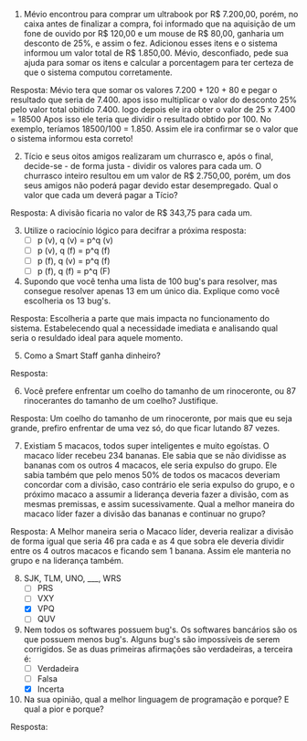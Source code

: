 1. Mévio encontrou para comprar um ultrabook por R$ 7.200,00, porém, no caixa antes de finalizar a compra, foi informado que na aquisição de um fone de ouvido por R$ 120,00 e um mouse de R$ 80,00, ganharia um desconto de 25%, e assim o fez. Adicionou esses itens e o sistema informou um valor total de R$ 1.850,00. Mévio, desconfiado, pede sua ajuda para somar os itens e calcular a porcentagem para ter certeza de que o sistema computou corretamente.

Resposta: Mévio tera que somar os valores 7.200 + 120 + 80 e pegar o resultado que seria de 7.400. apos isso multiplicar o valor do desconto 25% pelo valor total obitido 7.400. logo depois ele ira obter o valor de 25 x 7.400 = 18500
Apos isso ele teria que dividir o resultado obtido por 100. No exemplo, teríamos 18500/100 = 1.850. Assim ele ira confirmar se o valor que o sistema informou esta correto!

2. Tício e seus oitos amigos realizaram um churrasco e, após o final, decide-se - de forma justa - dividir os valores para cada um. O churrasco inteiro resultou em um valor de R$ 2.750,00, porém, um dos seus amigos não poderá pagar devido estar desempregado. Qual o valor que cada um deverá pagar a Tício?

Resposta: A divisão ficaria no valor de R$ 343,75 para cada um.

3. Utilize o raciocínio lógico para decifrar a próxima resposta:
   * [ ] p (v), q (v) = p^q (v)
   * [ ] p (v), q (f) = p^q (f)
   * [ ] p (f), q (v) = p^q (f)
   * [ ] p (f), q (f) = p^q (F)

4. Supondo que você tenha uma lista de 100 bug's para resolver, mas consegue resolver apenas 13 em um único dia. Explique como você escolheria os 13 bug's.

Resposta: Escolheria a parte que mais impacta no funcionamento do sistema. Estabelecendo qual a necessidade imediata e analisando qual seria o resuldado ideal para aquele momento. 

5. Como a Smart Staff ganha dinheiro?

Resposta: 

6. Você prefere enfrentar um coelho do tamanho de um rinoceronte, ou 87 rinocerantes do tamanho de um coelho? Justifique.

Resposta: Um coelho do tamanho de um rinoceronte, por mais que eu seja grande, prefiro enfrentar de uma vez só, do que ficar lutando 87 vezes.

7. Existiam 5 macacos, todos super inteligentes e muito egoístas. O macaco líder recebeu 234 bananas. Ele sabia que se não dividisse as bananas com os outros 4 macacos, ele seria expulso do grupo. Ele sabia também que pelo menos 50% de todos os macacos deveriam concordar com a divisão, caso contrário ele seria expulso do grupo, e o próximo macaco a assumir a liderança deveria fazer a divisão, com as mesmas premissas, e assim sucessivamente. Qual a melhor maneira do macaco líder fazer a divisão das bananas e continuar no grupo?

Resposta: A Melhor maneira seria o Macaco líder, deveria realizar a divisão de forma igual que seria 46 pra cada e as 4 que sobra ele deveria dividir entre os 4 outros macacos e ficando sem 1 banana. Assim ele manteria no grupo e na liderança também. 


8. SJK, TLM, UNO, ___, WRS
   * [ ] PRS
   * [ ] VXY
   * [X] VPQ
   * [ ] QUV

9. Nem todos os softwares possuem bug's. Os softwares bancários são os que possuem menos bug's.  Alguns bug's são impossíveis de serem corrigidos. Se as duas primeiras afirmações são verdadeiras, a terceira é:
   * [ ] Verdadeira
   * [ ] Falsa
   * [X] Incerta

10. Na sua opinião, qual a melhor linguagem de programação e porque? E qual a pior e porque?

Resposta: 